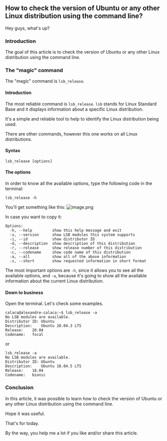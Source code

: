## How to check the version of Ubuntu or any other Linux distribution using the command line?

Hey guys, what's up?

### Introduction
The goal of this article is to check the version of Ubuntu or any other Linux distribution using the command line.

### The "magic" command
The "magic" command is `lsb_release`.

#### Introduction
The most reliable command is `lsb_release`. `lsb` stands for Linux Standard Base and it  displays information about a specific Linux distribution.

It's a simple and reliable tool to help to identify the Linux distribution being used.

There are other commands, however this one works on all Linux distributions.

#### Syntax
```
lsb_release [options]
```
#### The options
In order to know all the available options, type the following code in the terminal:
```
lsb_release -h

```
You'll get something like this:
![image.png](https://cdn.hashnode.com/res/hashnode/image/upload/v1642091442318/jGY4FBBLe.png)

In case you want to copy it:

```
Options:
  -h, --help         show this help message and exit
  -v, --version      show LSB modules this system supports
  -i, --id           show distributor ID
  -d, --description  show description of this distribution
  -r, --release      show release number of this distribution
  -c, --codename     show code name of this distribution
  -a, --all          show all of the above information
  -s, --short        show requested information in short format
```

The most important options are `-h`, since it allows you to see all the available options, and `-a`, because it's going to show all the available information about the current Linux distribution.

#### Down to business
Open the terminal. Let's check some examples.

```
calaca@alexandre-calaca:~$ lsb_release -a
No LSB modules are available.
Distributor ID:	Ubuntu
Description:	Ubuntu 20.04.3 LTS
Release:	20.04
Codename:	focal
```
or

```
lsb_release -a
No LSB modules are available.
Distributor ID: Ubuntu
Description:    Ubuntu 18.04.5 LTS
Release:    18.04
Codename:   bionic
```


### Conclusion
In this article, it was possible to learn how to check the version of Ubuntu or any other Linux distribution using the command line.

Hope it was useful.

That's for today. 

By the way, you help me a lot if you like and/or share this article.